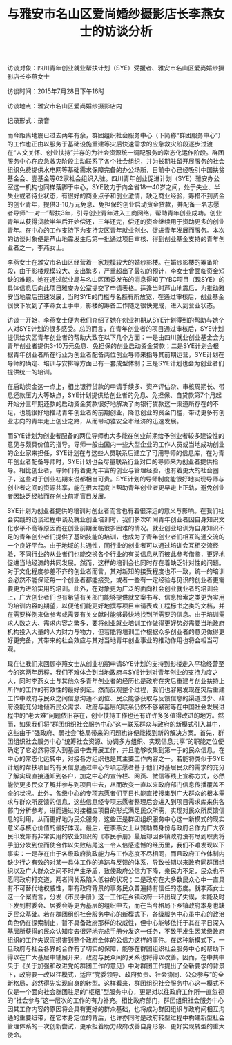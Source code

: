 ﻿---
title: 与雅安市名山区爱尚婚纱摄影店长李燕女士的访谈分析
layout: post
tags: [news] 
---
<p>访谈对象：四川青年创业就业帮扶计划（SYE）受援者、雅安市名山区爱尚婚纱摄影店长李燕女士</p>
<p>访谈时间：2015年7月28日下午16时</p>
<p>访谈地点：雅安市名山区爱尚婚纱摄影店内</p>
<p>记录形式：录音</p>

<p>而今距离地震已过去两年有余，群团组织社会服务中心（下简称“群团服务中心”）的工作也正由以服务于基础设施重建等灾后快速需求的应急救灾阶段逐步过渡在“人文关怀、创业扶持”并存的为社会资源统一调配服务的常态化运作阶段。群团服务中心在应急救灾阶段主动联系了各个社会组织，并为长期驻留开展服务的社会组织免费提供水电网等基础需求保障完备的办公场所，目前中心已经吸引中国扶贫基金会、壹基金等62家社会组织入驻。四川青年创业促进计划（SYE）雅安办公室这一机构也同样落脚于中心，SYE致力于向全省18—40岁之间，处于失业、半失业或者待业状态，有很好的商业点子和创业激情，缺乏商业经验，筹措不到资金的创业青年，提供3-10万元免息、免担保的创业启动资金贷款，并配备一名志愿者导师“一对一”帮扶3年，引导创业青年进入工商网络，帮助青年创业成功。创业青年从获得贷款半年后开始偿还，三年还完，偿还的资金继续用于资助更多的创业青年。在中心的工作支持下为支持灾区青年就业创业、促进青年发展而服务。本次的访谈对象便是芦山地震发生后第一批通过项目审核、得到创业基金支持的青年创业者之一，李燕女士。</p>

<p>李燕女士在雅安市名山区经营着一家规模较大的婚纱影楼。在婚纱影楼的筹备阶段，由于影楼规模较大、支出繁多，严重超出了最初的预计，李女士曾面临资金短缺的难题。她在通过就业局与名山区团委发布的消息得知了YBC项目（现SYE）的具体信息后向此项目雅安办公室提交了申请表格。适逢当时芦山地震后，为推动雅安当地震后迅速发展，当时SYE的门槛与名额有所放宽，在通过审核后，创业基金很快下发到了李燕女士手中，影楼的筹备工作随之很快完成，进入到营业状态。</p>

<p>访谈一开始，李燕女士便为我们介绍了她在创业初期从SYE计划得到的帮助与她个人对SYE计划的很多感受。总的而言，在青年创业者的项目通过审核后，SYE计划提供给灾区青年创业者的帮助大致在以下几个方面：一是由四川就业创业基金会为青年创业者提供3-10万元免息、免担保的创业启动资金贷款；二是SYE计划会根据青年创业者所在行业为创业者配备两位创业导师来指导其前期运营，SYE计划在导师的确定、培训与安排等方面已有一套成型体制；三是SYE计划也会为创业者们提供统一的培训。</p>

<p>在启动资金这一点上，相比银行贷款的申请手续多、资产评估杂、审核周期长、带息还款压力大等缺点，SYE计划提供给创业者的免息、免担保、自贷款第7个月起开始分三年期还款的启动资金贷款很好地解决了向银行贷款这一渠道所存在的不足，也能很好地推动青年创业者的前期创业，降低创业的资金门槛，带动更多有创业志向的青年走上创业之路，从而带动雅安全市经济的迅速发展。</p>

<p>而SYE计划为创业者配备的两位导师也大多能在创业前期给予创业者较多建设性的意见与颇具价值的指导。导师一般由国内一些大型企业的工作人员或当地成功创业的企业家来担任，SYE计划在与这些人员联系后建立了可用导师的信息库，在为青年创业者配备导师时，SYE计划也会尽量联系行业对口的导师来为创业者提供指导。相比创业者，导师们有着更为丰富的创业与管理经验，也有着更大的社会圈子，这些对于创业初期来说都相当可贵。SYE计划的导师制度能很好地实现导师与创业者之间的资源共享，能在很大程度上帮助青年创业者更早走上正轨，避免创业者因缺乏经验而在创业前期盲目发展。</p>

<p>SYE计划为创业者提供的培训对创业者而言也有着很深远的意义与影响。在我们社会实践的访谈过程中谈及就业创业培训时，我们多次听闻青年创业者因自身知识文化水平不高等原因而在创业前期面临很多困难的情况。就业创业培训为自身知识不足的青年创业者们提供了基础技能的培训，也成为了青年创业者们相互沟通交流的一个良好平台。由于地域的共通性，同行业的创业者可以通过培训会互相交流经验，不同行业的从业者们也能交换各个行业的有关信息从而彼此参考借鉴，更好地促进当地经济的共同发展。然而，这样的培训会也同时存在着缺乏针对性的问题。对于文化程度参差不齐的创业者而言，其对新知的接受程度也不一致，统一的培训会必然不能保证每一个创业者都能接受，或者一些有一定经验与见识的创业者更需要更为进阶实用的培训。此外，在对象更为广泛的面向社会创业就业者的培训会上，广大创业者们也有希望有关部门能够提供就文案书写、信息检索之类更为实用的培训内容的期望，以便他们能更好地撰写项目申请表或工程标书之类的文档，并在需要样例来做参考或需要有关文献时能够最快地找到所需要的信息。由于培训需求人数之大、需求内容之繁多，要将创业就业培训工作做得更好势必需要当地政府机构投入大量的人力财力与物力，但若能将培训工作根据众多创业者的意见做得更好更完备，其带来的社会效应与其对当地青年创业事业的推动作用也将会相当可观。</p>

<p>现在让我们来回顾李燕女士从创业初期申请SYE计划的支持到影楼走入平稳经营至今的这两年历程，我们不难体会到当地政府与SYE计划对青年创业的支持力度之大，同时李燕女士与其他众多青年创业者的经历也是政府在灾后重建与创业扶持上所作的工作的有效性的最好例证。然而反观整个过程，我们也容易发现在灾后重建工作中政府与民众之间信息沟通不到位、民众能够获取与反馈信息的渠道过少、政府没能充分地倾听民众需求、政府与基层的联系仍然不够紧密等在中国社会发展进程中的“老大难”问题依旧存在，创业扶持工作也还有许许多多值得改进的地方。然而，如果我们将“群团组织社会服务中心”这一联系群众与政府的新模式引入其中，这些由于“强政府、弱社会”格局带来的问题也许便能找到新的解决方案。首先，群团组织社会服务中心“统筹社会资源、协调多方组织、实现信息共享”的职能定位便确定了它必然将深入到基层中去开展工作，并且能够收集到第一手的民众信息。在中心的常态化运转中，对接各方组织也是其主要工作内容之一。若能将类似于SYE计划的帮扶项目的有关信息通过中心专项志愿者基于他们对基层民众的需求的充分了解实现直接通知到各户，加之中心的宣传栏、网页、微信等线上宣称方式，必然能使更多民众了解并参与到项目中去，从而改变一直以来政府部门信息传播覆盖不全的状况。此外，各级中心的专项志愿者们平日也能直接搜集到广大群众的根本需求与群众所反馈的信息，这些信息经专项志愿者整理后会进入到项目需求库来供各部门分析参考，进而通过对接相应项目的形式满足民众所需，实现对民众所反馈信息的利用，从而更好地为民众服务，这些正是群团组织服务中心这一新模式的现实意义与核心价值的最好体现。最后，在李燕女士以赞助商身份与政府合作为广大农民印发带有非常实用的农业知识的《市民手册》最后却因乡镇政府没有尽到职责将手册分发到位而使合作以失败结尾这一令人倍感遗憾的经历里，我们不难发现以下事实：一是存在由于各级政府执政能力与工作态度不尽相同，而且政府工作体制内缺少行之有效的对某一具体工作的追踪与反馈的体系，导致长期以来政府同群团组织以及广大群众之间不时产生矛盾，致使政府公信力下降，亲民力不足，民众也不愿同政府打交道，两者间关系陷入低谷的状况；二是政府在大多数民众心中一直具有不可替代地权威性，带有政府背景的事务民众普遍持有信任的态度。就李燕女士这一个案而言，分发《市民手册》这一工作在乡镇政府一环出现了失误，未能及时下发到村委会、居委会等更为基层的组织中去，而在当今格局下乡镇政府本身也缺乏民众基础。若在群团组织社会服务中心的新模式下，各级服务中心虽中心的政治角色仍在探索制止，暂不具备政府那样的权威性，但中心能够依托于其在平日深入基层所获得的民众认知度去很好地完成手册分发这一任务，不致于发生因某级政府组织的工作失误而损害到整个政府全体的公信力这样的事件。在这种新模式下，一旦政府与社会各界的合作有了切实的保障，能够在群团组织社会服务中心的帮助下得以在广大基层中铺展开来，政府与民众间的关系也将得以改善。因而，在中共中央于《关于加强和改进党的群团工作的意见》中对群团工作提出了全新要求的背景下，政府要一改以往模式，适应“党委领导、政府负责、社会协同、公众参与”的全新格局，必然得先实现自身的转型。这样看来，群团组织社会服务中心这一模式不仅是一个面向社会群团驻足的“枢纽”型服务中心，更是对以往政府工作所一直忽视的“社会参与”这一层次的工作的有力补充。相比政府部门，群团组织社会服务中心因其工作内容的原因将会具有更好的群众基础，也将成为群团组织与政府间相互沟通的重要纽带，在它本身定位的背后，也许亦同时是政府转型过程中构建新型社会管理体系的一次创新尝试，更承担着助力政府改善自身形象、更好实现转型的重大使命。</p>
